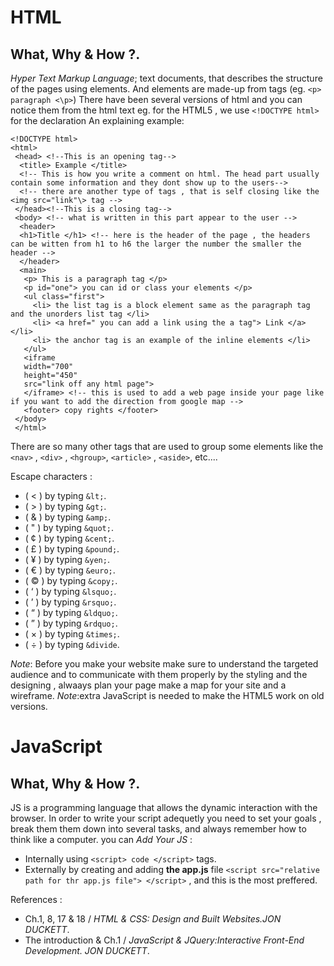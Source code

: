 
# HTML

## What, Why & How ?.
*Hyper Text Markup Language*; text documents, that describes the structure of the pages using elements. And elements are made-up from tags (eg. `<p> paragraph <\p>`)
There have been several versions of html and you can notice them from the html text eg. for the HTML5 , we use `<!DOCTYPE html>` for the declaration
An explaining example:

```
<!DOCTYPE html>
<html>
 <head> <!--This is an opening tag-->
  <title> Example </title>
  <!-- This is how you write a comment on html. The head part usually contain some information and they dont show up to the users-->
  <!-- there are another type of tags , that is self closing like the <img src="link"\> tag -->
 </head><!--This is a closing tag-->
 <body> <!-- what is written in this part appear to the user -->
  <header>
  <h1>Title </h1> <!-- here is the header of the page , the headers can be witten from h1 to h6 the larger the number the smaller the header --> 
  </header>
  <main>
   <p> This is a paragraph tag </p> 
   <p id="one"> you can id or class your elements </p>
   <ul class="first"> 
     <li> the list tag is a block element same as the paragraph tag and the unorders list tag </li>
     <li> <a href=" you can add a link using the a tag"> Link </a> </li>
     <li> the anchor tag is an example of the inline elements </li>
   </ul>
   <iframe
   width="700"
   height="450"
   src="link off any html page">
   </iframe> <!-- this is used to add a web page inside your page like if you want to add the direction from google map -->
   <footer> copy rights </footer>
 </body>
 </html>
```
There are so many other tags that are used to group some elements like the `<nav>` , `<div>` , `<hgroup>`, `<article>` , `<aside>`, etc....

Escape characters :
+ ( &lt; ) by typing `&lt;`.
+ ( &gt; ) by typing `&gt;`.
+ ( &amp; ) by typing `&amp;`.
+ ( &quot; ) by typing `&quot;`.
+ ( &cent; ) by typing `&cent;`.
+ ( &pound; ) by typing `&pound;`.
+ ( &yen; ) by typing `&yen;`.
+ ( &euro; ) by typing `&euro;`.
+ ( &copy; ) by typing `&copy;`.
+ ( &lsquo; ) by typing `&lsquo;`.
+ ( &rsquo; ) by typing `&rsquo;`.
+ ( &ldquo; ) by typing `&ldquo;`.
+ ( &rdquo; ) by typing `&rdquo;`.
+ ( &times; ) by typing `&times;`.
+ ( &divide; ) by typing `&divide`. 

*Note*: Before you make your website make sure to understand the targeted audience and to communicate with them properly by the styling and the designing , alwaays plan your page make a map for your site and a wireframe.
*Note*:extra JavaScript is needed to make the HTML5 work on old versions.


# JavaScript

## What, Why & How ?.
JS is a programming language that allows the dynamic interaction with the browser.
In order to write your script adequetly you need to set your goals , break them them down into several tasks, and always remember how to think like a computer.
you can *Add Your JS* :
- Internally using `<script> code </script>` tags.
- Externally by creating and adding **the app.js** file `<script src="relative path for thr app.js file"> </script>` , and this is the most preffered.

References :

* Ch.1, 8, 17 & 18 / *HTML & CSS: Design and Built Websites.JON DUCKETT*.
* The introduction &  Ch.1 / *JavaScript & JQuery:Interactive Front-End Development. JON DUCKETT*.